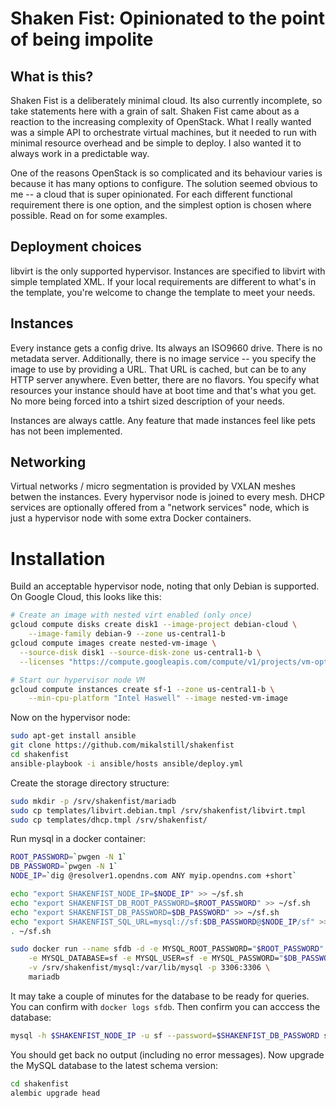 Shaken Fist: Opinionated to the point of being impolite
=======================================================

What is this?
-------------

Shaken Fist is a deliberately minimal cloud. Its also currently incomplete, so take statements here with a grain of salt. Shaken Fist came about as a reaction to the increasing complexity of OpenStack. What I really wanted was a simple API to orchestrate virtual machines, but it needed to run with minimal resource overhead and be simple to deploy. I also wanted it to always work in a predictable way.

One of the reasons OpenStack is so complicated and its behaviour varies is because it has many options to configure. The solution seemed obvious to me -- a cloud that is super opinionated. For each different functional requirement there is one option, and the simplest option is chosen where possible. Read on for some examples.

Deployment choices
------------------

libvirt is the only supported hypervisor. Instances are specified to libvirt with simple templated XML. If your local requirements are different to what's in the template, you're welcome to change the template to meet your needs.

Instances
---------

Every instance gets a config drive. Its always an ISO9660 drive. There is no metadata server. Additionally, there is no image service -- you specify the image to use by providing a URL. That URL is cached, but can be to any HTTP server anywhere. Even better, there are no flavors. You specify what resources your instance should have at boot time and that's what you get. No more being forced into a tshirt sized description of your needs.

Instances are always cattle. Any feature that made instances feel like pets has not been implemented.

Networking
----------

Virtual networks / micro segmentation is provided by VXLAN meshes betwen the instances. Every hypervisor node is joined to every mesh. DHCP services are optionally offered from a "network services" node, which is just a hypervisor node with some extra Docker containers.


Installation
============

Build an acceptable hypervisor node, noting that only Debian is supported. On Google Cloud, this looks like this:

```bash
# Create an image with nested virt enabled (only once)
gcloud compute disks create disk1 --image-project debian-cloud \
    --image-family debian-9 --zone us-central1-b
gcloud compute images create nested-vm-image \
  --source-disk disk1 --source-disk-zone us-central1-b \
  --licenses "https://compute.googleapis.com/compute/v1/projects/vm-options/global/licenses/enable-vmx"

# Start our hypervisor node VM
gcloud compute instances create sf-1 --zone us-central1-b \
    --min-cpu-platform "Intel Haswell" --image nested-vm-image
```

Now on the hypervisor node:

```bash
sudo apt-get install ansible
git clone https://github.com/mikalstill/shakenfist
cd shakenfist
ansible-playbook -i ansible/hosts ansible/deploy.yml
```

Create the storage directory structure:

```bash
sudo mkdir -p /srv/shakenfist/mariadb
sudo cp templates/libvirt.debian.tmpl /srv/shakenfist/libvirt.tmpl
sudo cp templates/dhcp.tmpl /srv/shakenfist/
```

Run mysql in a docker container:

```bash
ROOT_PASSWORD=`pwgen -N 1`
DB_PASSWORD=`pwgen -N 1`
NODE_IP=`dig @resolver1.opendns.com ANY myip.opendns.com +short`

echo "export SHAKENFIST_NODE_IP=$NODE_IP" >> ~/sf.sh
echo "export SHAKENFIST_DB_ROOT_PASSWORD=$ROOT_PASSWORD" >> ~/sf.sh
echo "export SHAKENFIST_DB_PASSWORD=$DB_PASSWORD" >> ~/sf.sh
echo "export SHAKENFIST_SQL_URL=mysql://sf:$DB_PASSWORD@$NODE_IP/sf" >> ~/sf.sh
. ~/sf.sh

sudo docker run --name sfdb -d -e MYSQL_ROOT_PASSWORD="$ROOT_PASSWORD" \
    -e MYSQL_DATABASE=sf -e MYSQL_USER=sf -e MYSQL_PASSWORD="$DB_PASSWORD" \
    -v /srv/shakenfist/mysql:/var/lib/mysql -p 3306:3306 \
    mariadb
```

It may take a couple of minutes for the database to be ready for queries. You can confirm with `docker logs sfdb`. Then confirm you can acccess the database:

```bash
mysql -h $SHAKENFIST_NODE_IP -u sf --password=$SHAKENFIST_DB_PASSWORD sf -e "show tables;"
```

You should get back no output (including no error messages). Now upgrade the MySQL database to the latest schema version:

```bash
cd shakenfist
alembic upgrade head
```